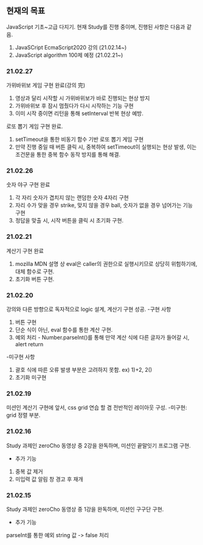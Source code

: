## 현재의 목표

JavaScript 기초~고급 다지기.
현재 Study를 진행 중이며, 진행된 사항은 다음과 같음.

1. JavaSCript EcmaScript2020 강의 (21.02.14~)
2. JavaScript algorithm 100제 예정 (21.02.21~)

### 21.02.27

가위바위보 게임 구현 완료(강의 完)

1. 영상과 달리 시작할 시 가위바위보가 바로 진행되는 현상 방지
2. 가위바위보 후 잠시 멈췄다가 다시 시작하는 기능 구현
3. 이미 시작 중이면 리턴을 통해 setInterval 반복 현상 예방.

로또 뽑기 게임 구현 완료.

1. setTimeout을 통한 비동기 함수 기반 로또 뽑기 게임 구현
2. 만약 진행 중일 때 버튼 클릭 시, 중복하여 setTimeout이 실행되는 현상 발생,
   이는 조건문을 통한 중복 함수 동작 방지를 통해 해결.

### 21.02.26

숫자 야구 구현 완료

1. 각 자리 숫자가 겹치지 않는 랜덤한 숫자 4자리 구현
2. 자리 수가 맞을 경우 strike, 맞지 않을 경우 ball, 숫자가 없을 경우 넘어가는 기능 구현
3. 정답을 맞출 시, 시작 버튼을 클릭 시 초기화 구현.

### 21.02.21

계산기 구현 완료

1. mozilla MDN 설명 상 eval은 caller의 권한으로 실행시키므로 상당히 위험하기에, 대체 함수로 구현.
2. 초기화 버튼 구현.

### 21.02.20

강의와 다른 방향으로 독자적으로 logic 설계, 계산기 구현 성공. -구현 사항

1. 버튼 구현
2. 단순 식이 아닌, eval 함수를 통한 계산 구현.
3. 예외 처리 - Number.parseInt()를 통해 만약 계산 식에 다른 글자가 들어갈 시, alert return

-미구현 사항

1. 괄호 식에 따른 오류 발생 부분은 고려하지 못함. ex) 1)+2, 2()
2. 초기화 미구현

### 21.02.19

미션인 계산기 구현에 앞서, css grid 연습 할 겸 전반적인 레이아웃 구성. -미구현: grid 정렬 부분.

### 21.02.16

Study 과제인 zeroCho 동영상 중 2강을 완독하며, 미션인 끝말잇기 프로그램 구현.

- 추가 기능

1. 중복 값 제거
2. 미입력 값 알림 창 경고 후 재개

### 21.02.15

Study 과제인 zeroCho 동영상 중 1강을 완독하며, 미션인 구구단 구현.

- 추가 기능

parseInt를 통한 예외 string 값 -> false 처리
